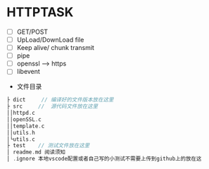 # HTTPTASK

- [ ] GET/POST 
- [ ] UpLoad/DownLoad file
- [ ] Keep alive/ chunk transmit
- [ ] pipe
- [ ] openssl --> https
- [ ] libevent
- 文件目录

```c
├ dict     // 编译好的文件版本放在这里
├ src     //  源代码文件放在这里
││httpd.c
││openSSL.c
││template.c
││utils.h
│└utils.c
├ test    // 测试文件放在这里
│ readme.md 阅读须知
│ .ignore 本地vscode配置或者自己写的小测试不需要上传到github上的放在这

```






